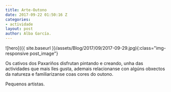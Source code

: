 ```yaml
---
title: Arte-Outono
date: 2017-09-22 01:50:16 Z
categories:
- actividade
layout: post
author: Alba García.
---
```


![hero]({{ site.baseurl }}/assets/Blog/2017/09/2017-09-29.jpg){:class="img-responsive post_image"}
<br>

Os cativos dos Paxariños disfrutan pintando e creando, unha das actividades que mais lles gusta, ademais relacionanse con algúns obxectos da natureza e familiarizanse coas cores do outono.


Pequenos artistas.